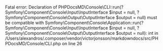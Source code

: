 
Fatal error: Declaration of PHPDocsMD\Console\CLI::run(?Symfony\Component\Console\Input\InputInterface $input = null, ?Symfony\Component\Console\Output\OutputInterface $output = null) must be compatible with Symfony\Component\Console\Application::run(?Symfony\Component\Console\Input\InputInterface $input = null, ?Symfony\Component\Console\Output\OutputInterface $output = null): int in /Users/alexandros/.composer/vendor/victorjonsson/markdowndocs/src/PHPDocsMD/Console/CLI.php on line 26
